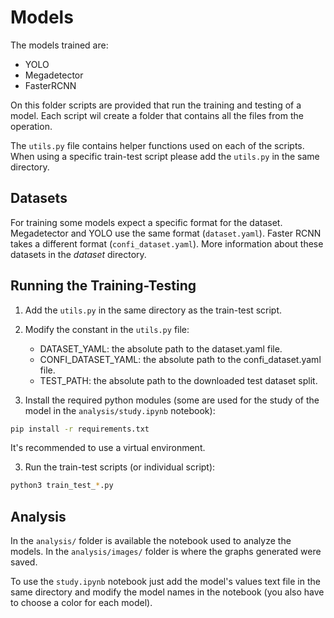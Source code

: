 # Models
The models trained are:
- YOLO
- Megadetector
- FasterRCNN

On this folder scripts are provided that run the training and testing of a model. Each script wil create a folder that contains all the files from the operation.

The `utils.py` file contains helper functions used on each of the scripts. When using a specific train-test script please add the `utils.py` in the same directory.

## Datasets
For training some models expect a specific format for the dataset. Megadetector and YOLO use the same format (`dataset.yaml`). Faster RCNN takes a different format (`confi_dataset.yaml`). More information about these datasets in the _dataset_ directory.

## Running the Training-Testing
1. Add the `utils.py` in the same directory as the train-test script.
2. Modify the constant in the `utils.py` file:
    - DATASET_YAML: the absolute path to the dataset.yaml file.
    - CONFI_DATASET_YAML: the absolute path to the confi_dataset.yaml file.
    - TEST_PATH: the absolute path to the downloaded test dataset split.

3. Install the required python modules (some are used for the study of the model in the `analysis/study.ipynb` notebook):
```bash
pip install -r requirements.txt
```
It's recommended to use a virtual environment.

3. Run the train-test scripts (or individual script):
```bash
python3 train_test_*.py
```

## Analysis
In the `analysis/` folder is available the notebook used to analyze the models. In the `analysis/images/` folder is where the graphs generated were saved.

To use the `study.ipynb` notebook just add the model's values text file in the same directory and modify the model names in the notebook (you also have to choose a color for each model).